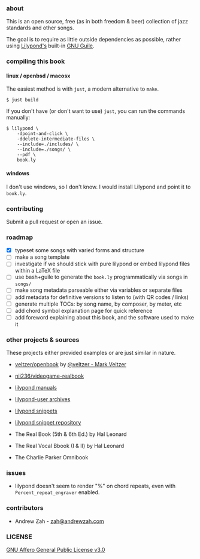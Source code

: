 ### about
This is an open source, free (as in both freedom & beer) collection of jazz standards and other songs.

The goal is to require as little outside dependencies as possible,
rather using [Lilypond's](http://lilypond.org/) built-in [GNU Guile](https://www.gnu.org/software/guile/).

### compiling this book
#### linux / openbsd / macosx
The easiest method is with `just`, a modern alternative to `make`.

```
$ just build
```

If you don't have (or don't want to use) `just`, you can run the commands manually:

```
$ lilypond \
    -dpoint-and-click \
    -ddelete-intermediate-files \
    --include=./includes/ \
    --include=./songs/ \
    --pdf \
    book.ly
```

#### windows
I don't use windows, so I don't know. I would install Lilypond and point it to `book.ly`.

### contributing
Submit a pull request or open an issue.

### roadmap
- [x] typeset some songs with varied forms and structure
- [ ] make a song template
- [ ] investigate if we should stick with pure lilypond or embed lilypond files within a LaTeX file
- [ ] use bash+guile to generate the `book.ly` programmatically via songs in `songs/`
- [ ] make song metadata parseable either via variables or separate files
- [ ] add metadata for definitive versions to listen to (with QR codes / links)
- [ ] generate multiple TOCs: by song name, by composer, by meter, etc
- [ ] add chord symbol explanation page for quick reference
- [ ] add foreword explaining about this book, and the software used to make it

### other projects & sources
These projects either provided examples or are just similar in nature.

- [veltzer/openbook](https://github.com/veltzer/openbook) by [@veltzer - Mark Veltzer](https://github.com/veltzer)
- [nii236/videogame-realbook](https://github.com/nii236/videogame-realbook)

- [lilypond manuals](https://lilypond.org/doc/v2.21/Documentation/web/manuals.html)
- [lilypond-user archives](https://lists.gnu.org/archive/html/lilypond-user)
- [lilypond snippets](http://lilypond.org/snippets.html)
- [lilypond snippet repository](https://lsr.di.unimi.it/LSR/Search)

- The Real Book (5th & 6th Ed.) by Hal Leonard
- The Real Vocal Bbook (I & II) by Hal Leonard
- The Charlie Parker Omnibook

### issues
* lilypond doesn't seem to render "%" on chord repeats, even with `Percent_repeat_engraver` enabled.

### contributors
- Andrew Zah - <zah@andrewzah.com>

### LICENSE
[GNU Affero General Public License v3.0](./LICENSE)

